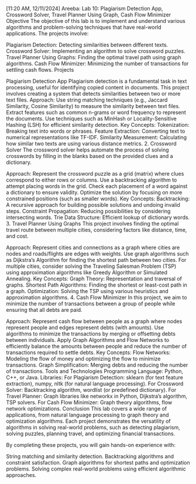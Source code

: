 [11:20 AM, 12/11/2024] Areeba: Lab 10: Plagiarism Detection App, Crossword Solver, Travel Planner Using Graph, Cash Flow Minimizer Objective The objective of this lab is to implement and understand various algorithms and problem-solving techniques that have real-world applications. The projects involve:

Plagiarism Detection: Detecting similarities between different texts. Crossword Solver: Implementing an algorithm to solve crossword puzzles. Travel Planner Using Graphs: Finding the optimal travel path using graph algorithms. Cash Flow Minimizer: Minimizing the number of transactions for settling cash flows. Projects

Plagiarism Detection App Plagiarism detection is a fundamental task in text processing, useful for identifying copied content in documents. This project involves creating a system that detects similarities between two or more text files.
Approach: Use string matching techniques (e.g., Jaccard Similarity, Cosine Similarity) to measure the similarity between text files. Extract features such as common n-grams or word frequency to represent the documents. Use techniques such as MinHash or Locality-Sensitive Hashing (LSH) for efficient similarity detection. Key Concepts: Tokenization: Breaking text into words or phrases. Feature Extraction: Converting text to numerical representations like TF-IDF. Similarity Measurement: Calculating how similar two texts are using various distance metrics. 2. Crossword Solver The crossword solver helps automate the process of solving crosswords by filling in the blanks based on the provided clues and a dictionary.

Approach: Represent the crossword puzzle as a grid (matrix) where clues correspond to either rows or columns. Use a backtracking algorithm to attempt placing words in the grid. Check each placement of a word against a dictionary to ensure validity. Optimize the solution by focusing on more constrained positions (such as smaller words). Key Concepts: Backtracking: A recursive approach for building possible solutions and undoing invalid steps. Constraint Propagation: Reducing possibilities by considering intersecting words. Trie Data Structure: Efficient lookup of dictionary words. 3. Travel Planner Using Graphs This project involves finding the optimal travel route between multiple cities, considering factors like distance, time, and cost.

Approach: Represent cities and connections as a graph where cities are nodes and roads/flights are edges with weights. Use graph algorithms such as Dijkstra’s Algorithm for finding the shortest path between two cities. For multiple cities, consider solving the Traveling Salesman Problem (TSP) using approximation algorithms like Greedy Algorithm or Simulated Annealing. Key Concepts: Graph Theory: Representation and traversal of graphs. Shortest Path Algorithms: Finding the shortest or least-cost path in a graph. Optimization: Solving the TSP using various heuristics and approximation algorithms. 4. Cash Flow Minimizer In this project, we aim to minimize the number of transactions between a group of people while ensuring that all debts are paid.

Approach: Represent cash flow between people as a graph where nodes represent people and edges represent debts (with amounts). Use algorithms to minimize the transactions by merging or offsetting debts between individuals. Apply Graph Algorithms and Flow Networks to efficiently balance the amounts between people and reduce the number of transactions required to settle debts. Key Concepts: Flow Networks: Modeling the flow of money and optimizing the flow to minimize transactions. Graph Simplification: Merging debts and reducing the number of transactions. Tools and Technologies Programming Language: Python, C++, or Java. Libraries: For Plagiarism Detection: sklearn (for text feature extraction), numpy, nltk (for natural language processing). For Crossword Solver: Backtracking algorithm, wordlist (or predefined dictionary). For Travel Planner: Graph libraries like networkx in Python, Dijkstra’s algorithm, TSP solvers. For Cash Flow Minimizer: Graph theory algorithms, flow network optimizations. Conclusion This lab covers a wide range of applications, from natural language processing to graph theory and optimization algorithms. Each project demonstrates the versatility of algorithms in solving real-world problems, such as detecting plagiarism, solving puzzles, planning travel, and optimizing financial transactions.

By completing these projects, you will gain hands-on experience with:

String matching and similarity detection. Backtracking algorithms and constraint satisfaction. Graph algorithms for shortest paths and optimization problems. Solving complex real-world problems using efficient algorithmic approaches.
